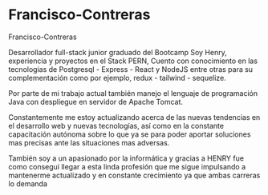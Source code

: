 # Francisco-Contreras
Francisco-Contreras


Desarrollador full-stack junior graduado del Bootcamp Soy Henry, experiencia y proyectos en el Stack PERN, Cuento con conocimiento en las tecnologias de Postgresql - Express - React y NodeJS entre otras para su complementación como por ejemplo, redux - tailwind - sequelize.

Por parte de mi trabajo actual también manejo el lenguaje de programación Java con despliegue en servidor de Apache Tomcat.

Constantemente me estoy actualizando acerca de las nuevas tendencias en el desarrollo web y nuevas tecnologías, así como en la constante capacitación autónoma sobre lo que ya se para poder aportar soluciones mas precisas ante las situaciones mas adversas.

También soy a un apasionado por la informática y gracias a HENRY fue como conseguí llegar a esta linda profesión que me sigue impulsando a mantenerme actualizado y en constante crecimiento ya que ambas carreras lo demanda
